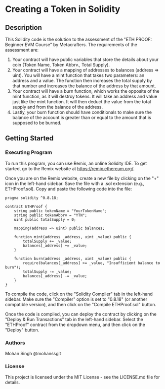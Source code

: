 # Creating a Token in Solidity
## Description
This Solidity code is the solution to the assessment of the "ETH PROOF: Beginner EVM Course" by Metacrafters. The requirements of the assessment are:

1. Your contract will have public variables that store the details about your coin (Token Name, Token Abbrv., Total Supply).
2. Your contract will have a mapping of addresses to balances (address => uint).
You will have a mint function that takes two parameters: an address and a value. The function then increases the total supply by that number and increases the balance of the address by that amount.
3. Your contract will have a burn function, which works the opposite of the mint function, as it will destroy tokens. It will take an address and value just like the mint function. It will then deduct the value from the total supply and from the balance of the address.
4. Lastly, your burn function should have conditionals to make sure the balance of the account is greater than or equal to the amount that is supposed to be burned.

## Getting Started
### Executing Program
To run this program, you can use Remix, an online Solidity IDE. To get started, go to the Remix website at https://remix.ethereum.org/.

Once you are on the Remix website, create a new file by clicking on the "+" icon in the left-hand sidebar. Save the file with a .sol extension (e.g., ETHProof.sol). Copy and paste the following code into the file:

```solidity
pragma solidity ^0.8.18;

contract ETHProof {
    string public tokenName = "YourTokenName";
    string public tokenAbbrv = "YTN";
    uint public totalSupply = 0;

    mapping(address => uint) public balances;

    function mint(address _address, uint _value) public {
        totalSupply += _value;
        balances[_address] += _value;
    }

    function burn(address _address, uint _value) public {
        require(balances[_address] >= _value, "Insufficient balance to burn");
        totalSupply -= _value;
        balances[_address] -= _value;
    }
}
```
To compile the code, click on the "Solidity Compiler" tab in the left-hand sidebar. Make sure the "Compiler" option is set to "0.8.18" (or another compatible version), and then click on the "Compile ETHProof.sol" button.

Once the code is compiled, you can deploy the contract by clicking on the "Deploy & Run Transactions" tab in the left-hand sidebar. Select the "ETHProof" contract from the dropdown menu, and then click on the "Deploy" button.

### Authors
Mohan Singh
@mohanssgit

### License
This project is licensed under the MIT License - see the LICENSE.md file for details.
